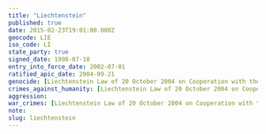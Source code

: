 ```yaml
---
title: "Liechtenstein"
published: true
date: 2015-02-23T19:01:00.000Z
geocode: LIE
iso_code: LI
state_party: true
signed_date: 1998-07-18
entry_into_force_date: 2002-07-01
ratified_apic_date: 2004-09-21
genocide: [Liechtenstein Law of 20 October 2004 on Cooperation with the International Criminal Court and other International Tribunals](https://iccdb.hrlc.net/data/doc/96/keyword/46/)
crimes_against_humanity: [Liechtenstein Law of 20 October 2004 on Cooperation with the International Criminal Court and other International Tribunals](https://iccdb.hrlc.net/data/doc/96/keyword/13/)
aggression:
war_crimes: [Liechtenstein Law of 20 October 2004 on Cooperation with the International Criminal Court and other International Tribunals](https://iccdb.hrlc.net/data/doc/96/keyword/145/)
note:
slug: liechtenstein
---
```

